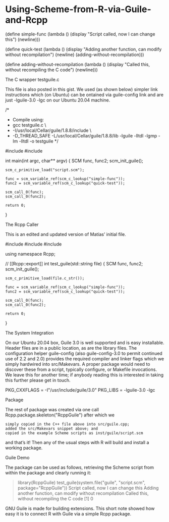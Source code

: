 # Using-Scheme-from-R-via-Guile-and-Rcpp

(define simple-func
  (lambda ()
    (display "Script called, now I can change this") (newline)))

(define quick-test
  (lambda ()
    (display "Adding another function, can modify without recompilation") 
    (newline)
    (adding-without-recompilation)))

(define adding-without-recompilation
  (lambda ()
    (display "Called this, without recompiling the C code") (newline)))

The C wrapper testguile.c

This file is also posted in this gist. We used (as shown below) simpler link instructions which (on Ubuntu) can be ontained via guile-config link and are just -lguile-3.0 -lgc on our Ubuntu 20.04 machine.

/*
 * Compile using: 
 * gcc testguile.c \
 * -I/usr/local/Cellar/guile/1.8.8/include \
 * -D_THREAD_SAFE -L/usr/local/Cellar/guile/1.8.8/lib -lguile -lltdl -lgmp -lm -lltdl -o testguile
 */

#include 
#include 

int main(int argc, char** argv) {
    SCM func, func2;
    scm_init_guile();

    scm_c_primitive_load("script.scm");

    func = scm_variable_ref(scm_c_lookup("simple-func"));
    func2 = scm_variable_ref(scm_c_lookup("quick-test"));

    scm_call_0(func);
    scm_call_0(func2);

    return 0;
}

The Rcpp Caller

This is an edited and updated version of Matías’ initial file.

#include 
#include 
#include 

using namespace Rcpp;

// [[Rcpp::export]]
int test_guile(std::string file) {
    SCM func, func2;
    scm_init_guile();

    scm_c_primitive_load(file.c_str());

    func = scm_variable_ref(scm_c_lookup("simple-func"));
    func2 = scm_variable_ref(scm_c_lookup("quick-test"));

    scm_call_0(func);
    scm_call_0(func2);

    return 0;
}

The System Integration

On our Ubuntu 20.04 box, Guile 3.0 is well supported and is easy installable. Header files are in a public location, as are the library files. The configuration helper guile-config (also guile-config-3.0 to permit continued use of 2.2 and 2.0) provides the required compiler and linker flags which we simply hardwired into src/Makevars. A proper package would need to discover these from a script, typically configure, or Makefile invocations. We leave this for another time; if anybody reading this is interested in taking this further please get in touch.

PKG_CXXFLAGS = -I"/usr/include/guile/3.0"
PKG_LIBS = -lguile-3.0 -lgc

Package

The rest of package was created via one call Rcpp.package.skeleton("RcppGuile") after which we

    simply copied in the C++ file above into src/guile.cpp;
    added the src/Makevars snippet above; and
    copied in the example Scheme scripts as inst/guile/script.scm

and that’s it! Then any of the usual steps with R will build and install a working package.


Guile Demo

The package can be used as follows, retrieving the Scheme script from within the package and clearly running it:

> library(RcppGuile)
> test_guile(system.file("guile", "script.scm", package="RcppGuile"))
Script called, now I can change this
Adding another function, can modify without recompilation
Called this, without recompiling the C code
[1] 0
> 

GNU Guile is made for building extensions. This short note showed how easy it is to connect R with Guile via a simple Rcpp package.
